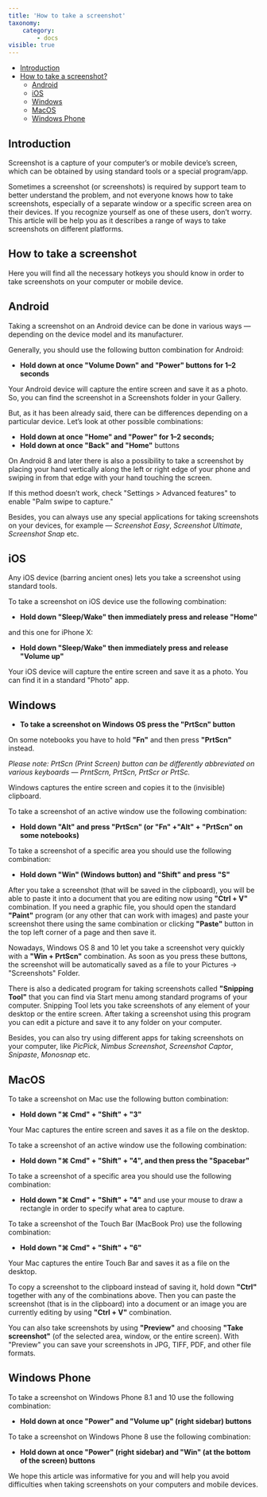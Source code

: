```yaml
---
title: 'How to take a screenshot'
taxonomy:
    category:
        - docs
visible: true
---
```


*   [Introduction](#intro)
*   [How to take a screenshot?](#take-screenshot)
    * [Android](#android)
    * [iOS](#ios)
    * [Windows](#windows)
    * [MacOS](#mac)
    * [Windows Phone](#windows-phone)

<a name="intro"></a>

## Introduction 

Screenshot is a capture of your computer’s or mobile device’s screen, which can be obtained by using standard tools or a special program/app. 

Sometimes a screenshot (or screenshots) is required by support team to better understand the problem, and not everyone knows how to take screenshots, especially of a separate window or a specific screen area on their devices. If you recognize yourself as one of these users, don’t worry. This article will be help you as it describes a range of ways to take screenshots on different platforms.

<a name="take-screenshot"></a>

## How to take a screenshot

Here you will find all the necessary hotkeys you should know in order to take screenshots on your computer or mobile device.

<a name="android"></a>

## Android

Taking a screenshot on an Android device can be done in various ways — depending on the device model and its manufacturer. 

Generally, you should use the following button combination for Android:

+ **Hold down at once "Volume Down" and "Power" buttons for 1–2 seconds**

Your Android device will capture the entire screen and save it as a photo. So, you can find the screenshot in a Screenshots folder in your Gallery.

But, as it has been already said, there can be differences depending on a particular device. Let’s look at other possible combinations:

+ **Hold down at once "Home" and "Power" for 1–2 seconds;**  	 
+ **Hold down at once "Back" and "Home"** buttons

On Android 8 and later there is also a possibility to take a screenshot by placing your hand vertically along the left or right edge of your phone and swiping in from that edge with your hand touching the screen.

If this method doesn’t work, check "Settings > Advanced features" to enable "Palm swipe to capture."

Besides, you can always use any special applications for taking screenshots on your devices, for example — *Screenshot Easy*, *Screenshot Ultimate*, *Screenshot Snap* etc.

<a name="ios"></a>

## iOS

Any iOS device (barring ancient ones) lets you take a screenshot using standard tools. 

To take a screenshot on iOS device use the following combination:

+ **Hold down "Sleep/Wake" then immediately press and release "Home"**

and this one for iPhone X:

+ **Hold down "Sleep/Wake" then immediately press and release "Volume up"**

Your iOS device will capture the entire screen and save it as a photo. You can find it in a standard "Photo" app.

<a name="windows"></a>

## Windows

+ **To take a screenshot on Windows OS press the "PrtScn" button**

On some notebooks you have to hold **"Fn"** and then press **"PrtScn"** instead.

*Please note: PrtScn (Print Screen) button can be differently abbreviated on various keyboards — PrntScrn, PrtScn, PrtScr or PrtSc.*

Windows captures the entire screen and copies it to the (invisible) clipboard. 

To take a screenshot of an active window use the following combination:

+ **Hold down "Alt" and press "PrtScn" (or "Fn" +"Alt" + "PrtScn" on some notebooks)**

To take a screenshot of a specific area you should use the following combination:

+ **Hold down "Win" (Windows button) and "Shift" and press "S"**

After you take a screenshot (that will be saved in the clipboard), you will be able to paste it into a document that you are editing now using **"Ctrl + V"** combination. If you need a graphic file, you should open the standard **"Paint"** program (or any other that can work with images) and paste your screenshot there using the same combination or clicking **"Paste"** button in the top left corner of a page and then save it. 

Nowadays, Windows OS 8 and 10 let you take a screenshot very quickly with a **"Win + PrtScn"** combination. As soon as you press these buttons, the screenshot will be automatically saved as a file to your Pictures -> "Screenshots" Folder.

There is also a dedicated program for taking screenshots called **"Snipping Tool"** that you can find via Start menu among standard programs of your computer. Snipping Tool lets you take screenshots of any element of your desktop or the entire screen. After taking a screenshot using this program you can edit a picture and save it to any folder on your computer.

Besides, you can also try using different apps for taking screenshots on your computer, like *PicPick*, *Nimbus Screenshot*, *Screenshot Captor*, *Snipaste*, *Monosnap* etc.

<a name="mac"></a>

## MacOS

To take a screenshot on Mac use the following button combination:

+ **Hold down "⌘ Cmd" + "Shift" + "3"**	

Your Mac captures the entire screen and saves it as a file on the desktop. 

To take a screenshot of an active window use the following combination:

+ **Hold down "⌘ Cmd" + "Shift" + "4", and then press the "Spacebar"** 

To take a screenshot of a specific area you should use the following combination:

+ **Hold down "⌘ Cmd" + "Shift" + "4"** and use your mouse to draw a rectangle in order to specify what area to capture.

To take a screenshot of the Touch Bar (MacBook Pro) use the following combination:

+ **Hold down "⌘ Cmd" + "Shift" + "6"**

Your Mac captures the entire Touch Bar and saves it as a file on the desktop.

To copy a screenshot to the clipboard instead of saving it, hold down **"Ctrl"** together with any of the combinations above. Then you can paste the screenshot (that is in the clipboard) into a document or an image you are currently editing by using **"Ctrl + V"** combination.  

You can also take screenshots by using **"Preview"** and choosing **"Take screenshot"** (of the selected area, window, or the entire screen). With "Preview" you can save your screenshots in JPG, TIFF, PDF, and other file formats.

<a name="windows-phone"></a>

## Windows Phone

To take a screenshot on Windows Phone 8.1 and 10 use the following combination:

+ **Hold down at once "Power" and "Volume up" (right sidebar) buttons**

To take a screenshot on Windows Phone 8 use the following combination:

+ **Hold down at once "Power" (right sidebar)  and "Win" (at the bottom of the screen) buttons**


We hope this article was informative for you and will help you avoid difficulties when taking screenshots on your computers and mobile devices.
